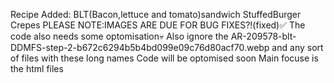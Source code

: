 Recipe Added:
    BLT(Bacon,lettuce and tomato)sandwich
    StuffedBurger
    Crepes
PLEASE NOTE:IMAGES ARE DUE FOR BUG FIXES?!(fixed)✅
The code also needs some optomisation💀
Also ignore the AR-209578-blt-DDMFS-step-2-b672c6294b5b4bd099e09c76d80acf70.webp and any sort of files with these long names
Code will be optomised soon
Main focuse is the html files

